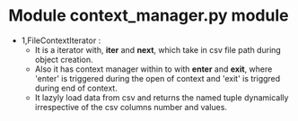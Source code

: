 # Module context_manager.py module
- 1,FileContextIterator :
    - It is a iterator with, __iter__ and __next__, which take in csv file path during object creation.
    - Also it has context manager within to with __enter__ and __exit__, where 'enter' is triggered during the open of context and 'exit' is triggred during end of context.
    - It lazyly load data from csv and returns the named tuple dynamically irrespective of the csv columns number and values.
